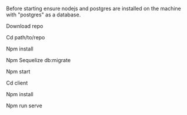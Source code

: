 Before starting ensure nodejs and postgres are installed on the machine with "postgres" as a database.

Download repo

Cd path/to/repo

Npm install

Npm Sequelize db:migrate

Npm start

Cd client

Npm install

Npm run serve
